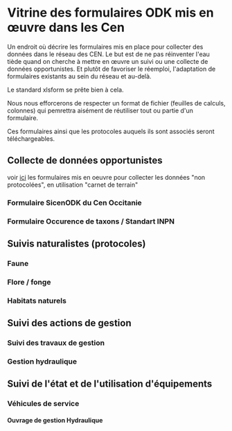 # Vitrine des formulaires ODK mis en œuvre dans les Cen

Un endroit où décrire les formulaires mis en place pour collecter des données dans le réseau des CEN.
Le but est de ne pas réinventer l'eau tiède quand on cherche à mettre en œuvre un suivi ou une collecte de données opportunistes.
Et plutôt de favoriser le réemploi, l'adaptation de formulaires existants au sein du réseau et au-delà.

Le standard xlsform se prête bien à cela.

Nous nous efforcerons de respecter un format de fichier (feuilles de calculs, colonnes) qui pemrettra aisément de réutiliser tout ou partie d'un formulaire.

Ces formulaires ainsi que les protocoles auquels ils sont associés seront téléchargeables.

## Collecte de données opportunistes
voir [ici](collecte-donnees-opportunistes.md) les formulaires mis en oeuvre pour collecter les données "non protocolées", en utilisation "carnet de terrain"
### Formulaire SicenODK du Cen Occitanie

### Formulaire Occurence de taxons / Standart INPN
## Suivis naturalistes (protocoles)
### Faune
### Flore / fonge
### Habitats naturels

## Suivi des actions de gestion
### Suivi des travaux de gestion
### Gestion hydraulique

## Suivi de l'état et de l'utilisation d'équipements
### Véhicules de service
#### Ouvrage de gestion Hydraulique